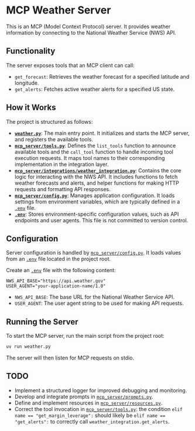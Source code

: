 # MCP Weather Server

This is an MCP (Model Context Protocol) server. It provides weather information by connecting to the National Weather Service (NWS) API.

## Functionality

The server exposes tools that an MCP client can call:
-   `get_forecast`: Retrieves the weather forecast for a specified latitude and longitude.
-   `get_alerts`: Fetches active weather alerts for a specified US state.

## How it Works

The project is structured as follows:
-   **[`weather.py`](/Users/emanuelegurini/Documents/1_Projects/dev/mcp-notes/weather.py)**: The main entry point. It initializes and starts the MCP server, and registers the available tools.
-   **[`mcp_server/tools.py`](/Users/emanuelegurini/Documents/1_Projects/dev/mcp-notes/mcp_server/tools.py)**: Defines the `list_tools` function to announce available tools and the `call_tool` function to handle incoming tool execution requests. It maps tool names to their corresponding implementation in the integration layer.
-   **[`mcp_server/integrations/weather_integration.py`](/Users/emanuelegurini/Documents/1_Projects/dev/mcp-notes/mcp_server/integrations/weather_integration.py)**: Contains the core logic for interacting with the NWS API. It includes functions to fetch weather forecasts and alerts, and helper functions for making HTTP requests and formatting API responses.
-   **[`mcp_server/config.py`](/Users/emanuelegurini/Documents/1_Projects/dev/mcp-notes/mcp_server/config.py)**: Manages application configuration. It loads settings from environment variables, which are typically defined in a [`.env`](/Users/emanuelegurini/Documents/1_Projects/dev/mcp-notes/.env) file.
-   **[`.env`](/Users/emanuelegurini/Documents/1_Projects/dev/mcp-notes/.env)**: Stores environment-specific configuration values, such as API endpoints and user agents. This file is not committed to version control.

## Configuration

Server configuration is handled by [`mcp_server/config.py`](/Users/emanuelegurini/Documents/1_Projects/dev/mcp-notes/mcp_server/config.py). It loads values from an [`.env`](/Users/emanuelegurini/Documents/1_Projects/dev/mcp-notes/.env) file located in the project root.

Create an [`.env`](/Users/emanuelegurini/Documents/1_Projects/dev/mcp-notes/.env) file with the following content:
```
NWS_API_BASE="https://api.weather.gov"
USER_AGENT="your-application-name/1.0"
```
-   `NWS_API_BASE`: The base URL for the National Weather Service API.
-   `USER_AGENT`: The user agent string to be used for making API requests.

## Running the Server

To start the MCP server, run the main script from the project root:
```bash
uv run weather.py
```
The server will then listen for MCP requests on stdio.

## TODO

-   Implement a structured logger for improved debugging and monitoring.
-   Develop and integrate prompts in [`mcp_server/prompts.py`](/Users/emanuelegurini/Documents/1_Projects/dev/mcp-notes/mcp_server/prompts.py).
-   Define and implement resources in [`mcp_server/resources.py`](/Users/emanuelegurini/Documents/1_Projects/dev/mcp-notes/mcp_server/resources.py).
-   Correct the tool invocation in [`mcp_server/tools.py`](/Users/emanuelegurini/Documents/1_Projects/dev/mcp-notes/mcp_server/tools.py): the condition `elif name == "get_margin_leverage":` should likely be `elif name == "get_alerts":` to correctly call `weather_integration.get_alerts`.